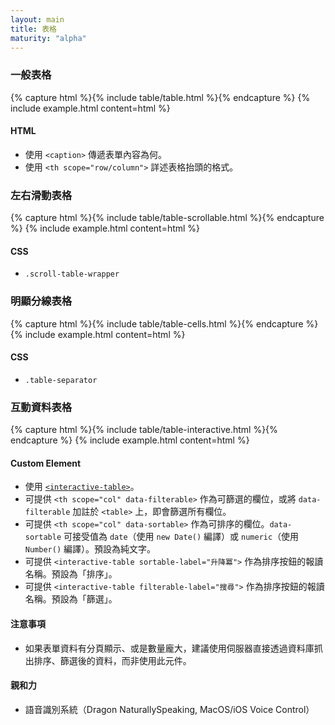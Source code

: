 ```yaml
---
layout: main
title: 表格
maturity: "alpha"
---
```


### 一般表格

{% capture html %}{% include table/table.html %}{% endcapture %}
{% include example.html content=html %}

#### HTML

- 使用 `<caption>` 傳遞表單內容為何。
- 使用 `<th scope="row/column">` 詳述表格抬頭的格式。

### 左右滑動表格

{% capture html %}{% include table/table-scrollable.html %}{% endcapture %}
{% include example.html content=html %}

#### CSS

- `.scroll-table-wrapper`

### 明顯分線表格

{% capture html %}{% include table/table-cells.html %}{% endcapture %}
{% include example.html content=html %}

#### CSS

- `.table-separator`

### 互動資料表格

{% capture html %}{% include table/table-interactive.html %}{% endcapture %}
{% include example.html content=html %}

#### Custom Element

- 使用 [`<interactive-table>`](/assets/js/components/interactive-table-element.js)。
- 可提供 `<th scope="col" data-filterable>` 作為可篩選的欄位，或將 `data-filterable` 加註於 `<table>` 上，即會篩選所有欄位。
- 可提供 `<th scope="col" data-sortable>` 作為可排序的欄位。`data-sortable` 可接受值為 `date`（使用 `new Date()` 編譯）或 `numeric`（使用 `Number()` 編譯）。預設為純文字。
- 可提供 `<interactive-table sortable-label="升降冪">` 作為排序按鈕的報讀名稱。預設為「排序」。
- 可提供 `<interactive-table filterable-label="搜尋">` 作為排序按鈕的報讀名稱。預設為「篩選」。

#### 注意事項

- 如果表單資料有分頁顯示、或是數量龐大，建議使用伺服器直接透過資料庫抓出排序、篩選後的資料，而非使用此元件。

#### 親和力

- 語音識別系統（Dragon NaturallySpeaking, MacOS/iOS Voice Control）

<script src="/assets/js/components/interactive-table-element.js" type="module">
